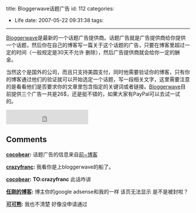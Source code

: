 title: Bloggerwave话题广告
id: 112
categories:
  - Life
date: 2007-05-22 09:31:38
tags:
---

[Bloggerwave](http://www.bloggerwave.com)是最新的一个话题广告提供商。话题广告就是广告提供商给你提供一个话题，然后你在自己的博客写一篇关于这个话题的广告，只要在博客里超过一定的时间（一般规定是30天不允许 删除），然后广告提供商就会给你一定的酬金。

当然这个是国外的公司，而且只支持美圆支付，同时他需要验证你的博客，只有你的博客通过他们的验证就可以开始选定一个话题，写一段相关文字，这里需要注意的是看看他们是否要求你的文章里包含指定的关键词或者链接。[Bloggerwave](http://www.bloggerwave.com)目前提供三个广告一共是26$，还是挺不错的，如果大家有PayPal可以去试一试的。

<script TYPE="text/javascript">function submitIframeBlogId1255OppId4(linkId){document.getElementById("iframeBloggerwaveBlogId1255OppId4").src="http://www.bloggerwave.com/ClickTrack.aspx?OpportunityId=4&BlogId=1255&LinkId=" mce_src="http://www.bloggerwave.com/ClickTrack.aspx?OpportunityId=4&BlogId=1255&LinkId=" + linkId;}</script><iframe ID="iframeBloggerwaveBlogId1255OppId4" NAME="iframeBloggerwaveBlogId1255OppId4" SRC="http://www.bloggerwave.com/ViewTrack.aspx?OpportunityId=4&amp;BlogId=1255" SCROLLING="no" WIDTH="225" HEIGHT="40" FRAMEBORDER="0"></iframe>
## Comments

**[cocobear](#215 "2007-05-22 09:36:01"):** 话题广告的信息来自[前~博客](http://www.qianblogger.com/2007/05/21/blogwave-jieshao/)

**[crazyfranc](#216 "2007-05-23 08:50:51"):** 我看你是上bloggerwave的船了。

**[cocobear](#217 "2007-05-23 13:29:05"):** **TO:crazyfranc** 此话咋讲

**[任刚的博客](#9585 "2011-02-08 12:34:17"):** 博主你的google adsense和我的一样 该页无法显示 是不是被封啦？

**[可可熊](#9727 "2011-03-15 11:48:12"):** 我也不清楚 好像没申请通过


